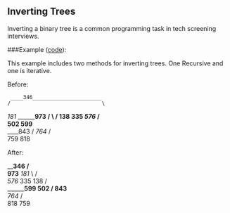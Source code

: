 ## Inverting Trees

Inverting a binary tree is a common programming task in tech screening
interviews.

###Example ([code](invert.py)):

This example includes two methods for inverting trees. One Recursive and one
is iterative. 

Before:

     ____346______________________
    /                             \
  _181_          ________________973
 /     \        /
138   335     _576_
             /     \
            502   599__________
                               \
                          ____843
                         /
                       _764_
                      /     \
                     759   818

After:

  ______________________346____
 /                             \
973________________          _181_
                   \        /     \
                 _576_     335   138
                /     \
     __________599   502
    /
   843____
          \
        _764_
       /     \
      818   759
